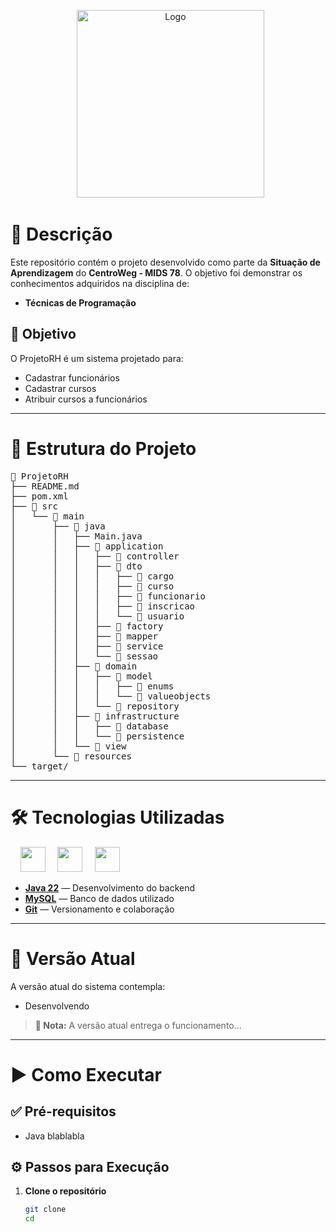<p align="center">
  <img src="https://i.postimg.cc/y8zmykw8/logo.jpg" alt="Logo" width="300">
</p>

# 📝 Descrição

Este repositório contém o projeto desenvolvido como parte da **Situação de Aprendizagem** do **CentroWeg - MIDS 78**. O objetivo foi demonstrar os conhecimentos adquiridos na disciplina de:

- **Técnicas de Programação**

## 🎯 Objetivo

O ProjetoRH é um sistema projetado para:
- Cadastrar funcionários
- Cadastrar cursos
- Atribuir cursos a funcionários

---

# 📂 Estrutura do Projeto

<pre>
📁 ProjetoRH
├── README.md
├── pom.xml
├── 📁 src
│   └── 📁 main
│       ├── 📁 java
│       │   ├── Main.java
│       │   ├── 📁 application
│       │   │   ├── 📁 controller
│       │   │   ├── 📁 dto
│       │   │   │   ├── 📁 cargo
│       │   │   │   ├── 📁 curso
│       │   │   │   ├── 📁 funcionario
│       │   │   │   ├── 📁 inscricao
│       │   │   │   └── 📁 usuario
│       │   │   ├── 📁 factory
│       │   │   ├── 📁 mapper
│       │   │   ├── 📁 service
│       │   │   └── 📁 sessao
│       │   ├── 📁 domain
│       │   │   ├── 📁 model
│       │   │   │   ├── 📁 enums
│       │   │   │   └── 📁 valueobjects
│       │   │   └── 📁 repository
│       │   ├── 📁 infrastructure
│       │   │   ├── 📁 database
│       │   │   └── 📁 persistence
│       │   └── 📁 view
│       └── 📁 resources
└── target/
</pre>

---

# 🛠️ Tecnologias Utilizadas

<div align="left">
    <img src="https://cdn.jsdelivr.net/gh/devicons/devicon/icons/java/java-original.svg" height="40" />
    <img src="https://cdn.jsdelivr.net/gh/devicons/devicon/icons/mysql/mysql-original.svg" height="40" />
    <img src="https://cdn.jsdelivr.net/gh/devicons/devicon/icons/git/git-original.svg" height="40" />
</div>

- [**Java 22**](https://www.oracle.com/java/) — Desenvolvimento do backend 
- [**MySQL**](https://www.mysql.com/) — Banco de dados utilizado 
- [**Git**](https://git-scm.com/) — Versionamento e colaboração 

---

# 📱 Versão Atual

A versão atual do sistema contempla:
- Desenvolvendo

> **📌 Nota:** A versão atual entrega o funcionamento...

---

# ▶️ Como Executar

## ✅ Pré-requisitos
- Java blablabla

## ⚙️ Passos para Execução

1. **Clone o repositório**
   ```bash
   git clone 
   cd 

